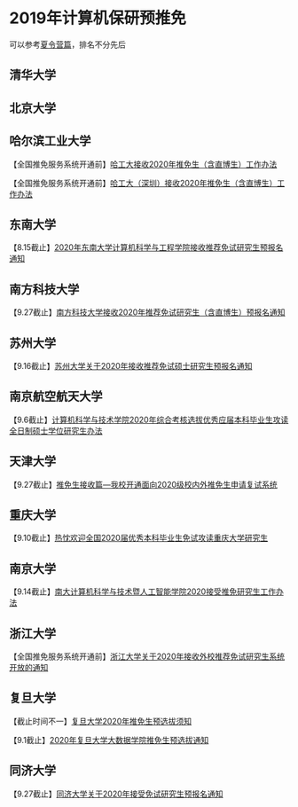 # 2019年计算机保研预推免
可以参考[夏令营篇](https://github.com/Smlight/CSXiaLingYing2019)，排名不分先后

## 清华大学

## 北京大学

## 哈尔滨工业大学
【全国推免服务系统开通前】[哈工大接收2020年推免生（含直博生）工作办法](http://yzb.hit.edu.cn/2019/0614/c8822a225549/page.htm)

【全国推免服务系统开通前】[哈工大（深圳）接收2020年推免生（含直博生）工作办法](http://yzb.hitsz.edu.cn/yzs_common/zsxxxq/index?id=cbed363cf980455582894bed9105b4b6&xxlm=04)

## 东南大学
【8.15截止】[2020年东南大学计算机科学与工程学院接收推荐免试研究生预报名通知](https://cse.seu.edu.cn/2019/0621/c22536a279056/page.htm)

## 南方科技大学
【9.27截止】[南方科技大学接收2020年推荐免试研究生（含直博生）预报名通知](https://gs.sustc.edu.cn/shuoshi2020/1719)

## 苏州大学
【9.16截止】[苏州大学关于2020年接收推荐免试硕士研究生预报名通知](http://yjs.suda.edu.cn/f1/13/c8471a323859/page.htm)

## 南京航空航天大学
【9.6截止】[计算机科学与技术学院2020年综合考核选拔优秀应届本科毕业生攻读全日制硕士学位研究生办法](http://cs.nuaa.edu.cn/2019/0620/c1993a160346/page.htm)

## 天津大学
【9.27截止】[推免生接收篇—我校开通面向2020级校内外推免生申请复试系统](http://yzb.tju.edu.cn/xwzx/zxxx/201906/t20190606_313769.htm)

## 重庆大学
【9.10截止】[热忱欢迎全国2020届优秀本科毕业生免试攻读重庆大学研究生](http://yz.cqu.edu.cn/news/2019-05/1425.html)

## 南京大学
【9.14截止】[南大计算机科学与技术暨人工智能学院2020接受推免研究生工作办法](https://cs.nju.edu.cn/4d/9f/c1654a347551/page.htm)

## 浙江大学
【全国推免服务系统开通前】[浙江大学关于2020年接收外校推荐免试研究生系统开放的通知](http://grs.zju.edu.cn/yjszs/redir.php?catalog_id=130678&object_id=189384)

## 复旦大学
【截止时间不一】[复旦大学2020年推免生预选拔须知](http://www.gsao.fudan.edu.cn/a1/70/c15014a172400/page.htm)

【9.1截止】[2020年复旦大学大数据学院推免生预选拔通知](http://www.sds.fudan.edu.cn/wp/?p=2833)

## 同济大学
【9.27截止】[同济大学关于2020年接受免试研究生预报名通知](http://yz.tongji.edu.cn/info/1010/1538.htm)
